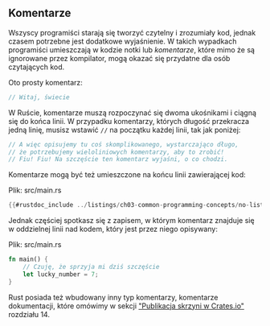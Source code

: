 ## Komentarze

Wszyscy programiści starają się tworzyć czytelny i zrozumiały kod, jednak czasem potrzebne jest dodatkowe wyjaśnienie. W takich wypadkach programiści umieszczają w kodzie notki lub *komentarze*, które mimo że są ignorowane przez kompilator, mogą okazać się przydatne dla osób czytających kod.

Oto prosty komentarz:

```rust
// Witaj, świecie
```

W Ruście, komentarze muszą rozpoczynać się dwoma ukośnikami i ciągną się
do końca linii. W przypadku komentarzy, których długość przekracza jedną
linię, musisz wstawić `//` na początku każdej linii, tak jak poniżej:

```rust
// A więc opisujemy tu coś skomplikowanego, wystarczająco długo,
// że potrzebujemy wieloliniowych komentarzy, aby to zrobić!
// Fiu! Fiu! Na szczęście ten komentarz wyjaśni, o co chodzi.
```

Komentarze mogą być też umieszczone na końcu linii zawierającej kod:

<span class="filename">Plik: src/main.rs</span>

```rust
{{#rustdoc_include ../listings/ch03-common-programming-concepts/no-listing-24-comments-end-of-line/src/main.rs}}
```

Jednak częściej spotkasz się z zapisem, w którym komentarz znajduje się
w oddzielnej linii nad kodem, który jest przez niego opisywany:

<span class="filename">Plik: src/main.rs</span>

```rust
fn main() {
    // Czuję, że sprzyja mi dziś szczęście
    let lucky_number = 7;
}
```

Rust posiada też wbudowany inny typ komentarzy, komentarze dokumentacji, które omówimy w sekcji ["Publikacja skrzyni w Crates.io"][publishing]<!-- ignore --> rozdziału 14.

[publishing]: ch14-02-publishing-to-crates-io.html